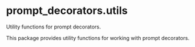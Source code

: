 # prompt_decorators.utils

Utility functions for prompt decorators.

This package provides utility functions for working with prompt decorators.
